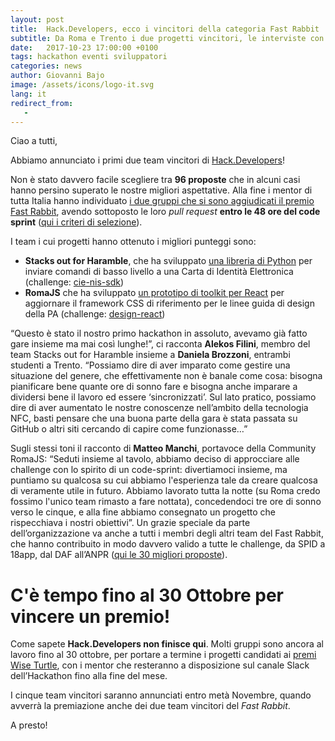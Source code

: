 ```yaml
---
layout: post
title:  Hack.Developers, ecco i vincitori della categoria Fast Rabbit
subtitle: Da Roma e Trento i due progetti vincitori, le interviste con i membri dei team
date:   2017-10-23 17:00:00 +0100
tags: hackathon eventi sviluppatori
categories: news
author: Giovanni Bajo
image: /assets/icons/logo-it.svg
lang: it
redirect_from:
   - 
---
```

Ciao a tutti, 

Abbiamo annunciato i primi due team vincitori di [Hack.Developers](https://hack.developers.italia.it/)! 

Non è stato davvero facile scegliere tra **96 proposte** che in alcuni casi hanno persino superato le nostre migliori aspettative. Alla fine i mentor di tutta Italia hanno individuato [i due gruppi che si sono aggiudicati il premio Fast Rabbit](https://hack.developers.italia.it/premiazione-fast-rabbit/), avendo sottoposto le loro *pull request* **entro le 48 ore del code sprint** ([qui i criteri di selezione](https://hack.developers.italia.it/premi/)). 

I team i cui progetti hanno ottenuto i migliori punteggi sono:

 - **Stacks out for Haramble**, che ha sviluppato [una libreria di Python](https://github.com/italia/cie-nis-sdk/pull/3) per inviare comandi di basso livello a una Carta di Identità Elettronica (challenge: [cie-nis-sdk](https://github.com/italia/cie-nis-sdk))
 - **RomaJS** che ha sviluppato [un prototipo di toolkit per React](https://github.com/italia/design-react/pull/4) per aggiornare il framework CSS di riferimento per le linee guida di design della PA (challenge: [design-react](https://github.com/italia/design-react/issues/1))

“Questo è stato il nostro primo hackathon in assoluto, avevamo già fatto gare insieme ma mai così lunghe!”, ci racconta **Alekos Filini**, membro del team Stacks out for Haramble insieme a **Daniela Brozzoni**, entrambi studenti a Trento. “Possiamo dire di aver imparato come gestire una situazione del genere, che effettivamente non è banale come cosa: bisogna pianificare bene quante ore di sonno fare e bisogna anche imparare a dividersi bene il lavoro ed essere ‘sincronizzati’. Sul lato pratico, possiamo dire di aver aumentato le nostre conoscenze nell’ambito della tecnologia NFC, basti pensare che una buona parte della gara è stata passata su GitHub o altri siti cercando di capire come funzionasse…”

Sugli stessi toni il racconto di **Matteo Manchi**, portavoce della Community RomaJS: “Seduti insieme al tavolo, abbiamo deciso di approcciare alle challenge con lo spirito di un code-sprint: divertiamoci insieme, ma puntiamo su qualcosa su cui abbiamo l'esperienza tale da creare qualcosa di veramente utile in futuro. Abbiamo lavorato tutta la notte (su Roma credo fossimo l'unico team rimasto a fare nottata), concedendoci tre ore di sonno verso le cinque, e alla fine abbiamo consegnato un progetto che rispecchiava i nostri obiettivi”.
Un grazie speciale da parte dell’organizzazione va anche a tutti i membri degli altri team del Fast Rabbit, che hanno contribuito in modo davvero valido a  tutte le challenge, da SPID a 18app, dal DAF all’ANPR ([qui le 30 migliori proposte](https://hack.developers.italia.it/premiazione-fast-rabbit/)). 

# C'è tempo fino al 30 Ottobre per vincere un premio! #

Come sapete **Hack.Developers non finisce qui**. Molti gruppi sono ancora al lavoro fino al 30 ottobre, per portare a termine i progetti candidati ai [premi Wise Turtle](https://hack.developers.italia.it/premi/), con i mentor che resteranno a disposizione sul canale Slack dell’Hackathon fino alla fine del mese. 

I cinque team vincitori saranno annunciati entro metà Novembre, quando avverrà la premiazione anche dei due team vincitori del *Fast Rabbit*.

A presto!
